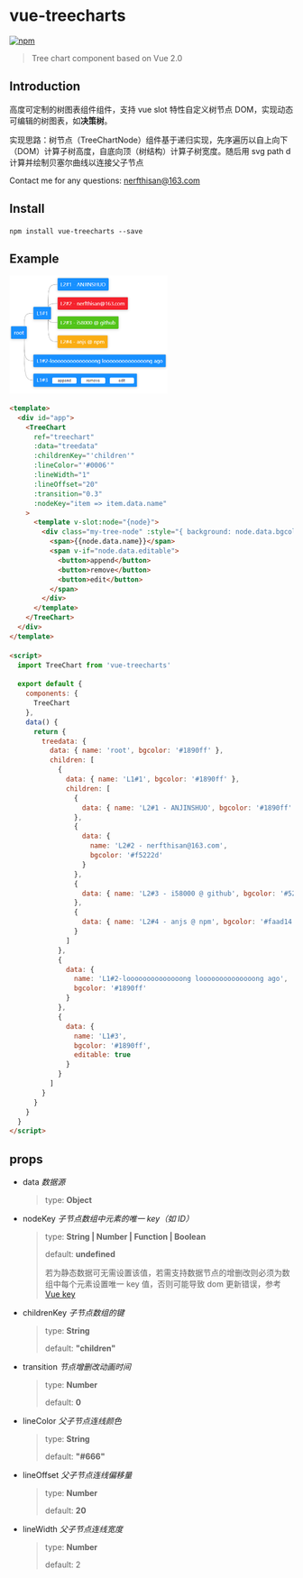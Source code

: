 # vue-treecharts

[![npm](https://img.shields.io/badge/npm-vue--treecharts-brightgreen.svg)](https://www.npmjs.com/package/vue-treecharts)

> Tree chart component based on Vue 2.0

## Introduction

高度可定制的树图表组件组件，支持 vue slot 特性自定义树节点 DOM，实现动态可编辑的树图表，如**决策树**。

实现思路：树节点（TreeChartNode）组件基于递归实现，先序遍历以自上向下（DOM）计算子树高度，自底向顶（树结构）计算子树宽度。随后用 svg path d 计算并绘制贝塞尔曲线以连接父子节点

Contact me for any questions: nerfthisan@163.com

## Install

`npm install vue-treecharts --save`

## Example

<img src="https://raw.githubusercontent.com/i58000/vue-treecharts/master/example.png" width="280"/>

```html
<template>
  <div id="app">
    <TreeChart
      ref="treechart"
      :data="treedata"
      :childrenKey="'children'"
      :lineColor="'#0006'"
      :lineWidth="1"
      :lineOffset="20"
      :transition="0.3"
      :nodeKey="item => item.data.name"
    >
      <template v-slot:node="{node}">
        <div class="my-tree-node" :style="{ background: node.data.bgcolor }">
          <span>{{node.data.name}}</span>
          <span v-if="node.data.editable">
            <button>append</button>
            <button>remove</button>
            <button>edit</button>
          </span>
        </div>
      </template>
    </TreeChart>
  </div>
</template>

<script>
  import TreeChart from 'vue-treecharts'

  export default {
    components: {
      TreeChart
    },
    data() {
      return {
        treedata: {
          data: { name: 'root', bgcolor: '#1890ff' },
          children: [
            {
              data: { name: 'L1#1', bgcolor: '#1890ff' },
              children: [
                {
                  data: { name: 'L2#1 - ANJINSHUO', bgcolor: '#1890ff' }
                },
                {
                  data: {
                    name: 'L2#2 - nerfthisan@163.com',
                    bgcolor: '#f5222d'
                  }
                },
                {
                  data: { name: 'L2#3 - i58000 @ github', bgcolor: '#52c41a' }
                },
                {
                  data: { name: 'L2#4 - anjs @ npm', bgcolor: '#faad14' }
                }
              ]
            },
            {
              data: {
                name: 'L1#2-loooooooooooooong loooooooooooooong ago',
                bgcolor: '#1890ff'
              }
            },
            {
              data: {
                name: 'L1#3',
                bgcolor: '#1890ff',
                editable: true
              }
            }
          ]
        }
      }
    }
  }
</script>
```

## props

- data _数据源_

  > type: **Object**

- nodeKey _子节点数组中元素的唯一 key（如 ID）_

  > type: **String | Number | Function | Boolean**
  >
  > default: **undefined**
  >
  > 若为静态数据可无需设置该值，若需支持数据节点的增删改则必须为数组中每个元素设置唯一 key 值，否则可能导致 dom 更新错误，参考 [Vue key](https://cn.vuejs.org/v2/api/#key)

- childrenKey _子节点数组的键_

  > type: **String**
  >
  > default: **"children"**

- transition _节点增删改动画时间_

  > type: **Number**
  >
  > default: **0**

- lineColor _父子节点连线颜色_

  > type: **String**
  >
  > default: **"#666"**

- lineOffset _父子节点连线偏移量_

  > type: **Number**
  >
  > default: **20**

- lineWidth _父子节点连线宽度_

  > type: **Number**
  >
  > default: 2
